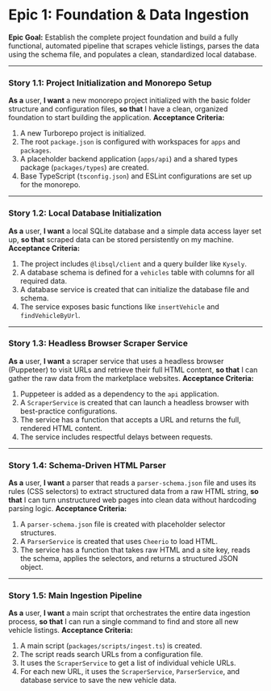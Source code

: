 # Epic 1: Foundation & Data Ingestion
**Epic Goal:** Establish the complete project foundation and build a fully functional, automated pipeline that scrapes vehicle listings, parses the data using the schema file, and populates a clean, standardized local database.

---
### **Story 1.1: Project Initialization and Monorepo Setup**
**As a** user, **I want** a new monorepo project initialized with the basic folder structure and configuration files, **so that** I have a clean, organized foundation to start building the application.
**Acceptance Criteria:**
1. A new Turborepo project is initialized.
2. The root `package.json` is configured with workspaces for `apps` and `packages`.
3. A placeholder backend application (`apps/api`) and a shared types package (`packages/types`) are created.
4. Base TypeScript (`tsconfig.json`) and ESLint configurations are set up for the monorepo.

---
### **Story 1.2: Local Database Initialization**
**As a** user, **I want** a local SQLite database and a simple data access layer set up, **so that** scraped data can be stored persistently on my machine.
**Acceptance Criteria:**
1. The project includes `@libsql/client` and a query builder like `Kysely`.
2. A database schema is defined for a `vehicles` table with columns for all required data.
3. A database service is created that can initialize the database file and schema.
4. The service exposes basic functions like `insertVehicle` and `findVehicleByUrl`.

---
### **Story 1.3: Headless Browser Scraper Service**
**As a** user, **I want** a scraper service that uses a headless browser (Puppeteer) to visit URLs and retrieve their full HTML content, **so that** I can gather the raw data from the marketplace websites.
**Acceptance Criteria:**
1. Puppeteer is added as a dependency to the `api` application.
2. A `ScraperService` is created that can launch a headless browser with best-practice configurations.
3. The service has a function that accepts a URL and returns the full, rendered HTML content.
4. The service includes respectful delays between requests.

---
### **Story 1.4: Schema-Driven HTML Parser**
**As a** user, **I want** a parser that reads a `parser-schema.json` file and uses its rules (CSS selectors) to extract structured data from a raw HTML string, **so that** I can turn unstructured web pages into clean data without hardcoding parsing logic.
**Acceptance Criteria:**
1. A `parser-schema.json` file is created with placeholder selector structures.
2. A `ParserService` is created that uses `Cheerio` to load HTML.
3. The service has a function that takes raw HTML and a site key, reads the schema, applies the selectors, and returns a structured JSON object.

---
### **Story 1.5: Main Ingestion Pipeline**
**As a** user, **I want** a main script that orchestrates the entire data ingestion process, **so that** I can run a single command to find and store all new vehicle listings.
**Acceptance Criteria:**
1. A main script (`packages/scripts/ingest.ts`) is created.
2. The script reads search URLs from a configuration file.
3. It uses the `ScraperService` to get a list of individual vehicle URLs.
4. For each new URL, it uses the `ScraperService`, `ParserService`, and database service to save the new vehicle data.
